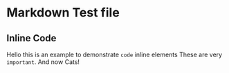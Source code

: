 
# Markdown Test file

## Inline Code

Hello this is an example to demonstrate `code` inline elements These are very `important`. And now Cats!
